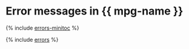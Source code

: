 # Error messages in {{ mpg-name }}

{% include [errors-minitoc](../../_qa/managed-postgresql/minitoc/errors.md) %}

{% include [errors](../../_qa/managed-postgresql/errors.md) %}